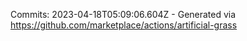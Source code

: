 Commits: 2023-04-18T05:09:06.604Z - Generated via https://github.com/marketplace/actions/artificial-grass
<br>
